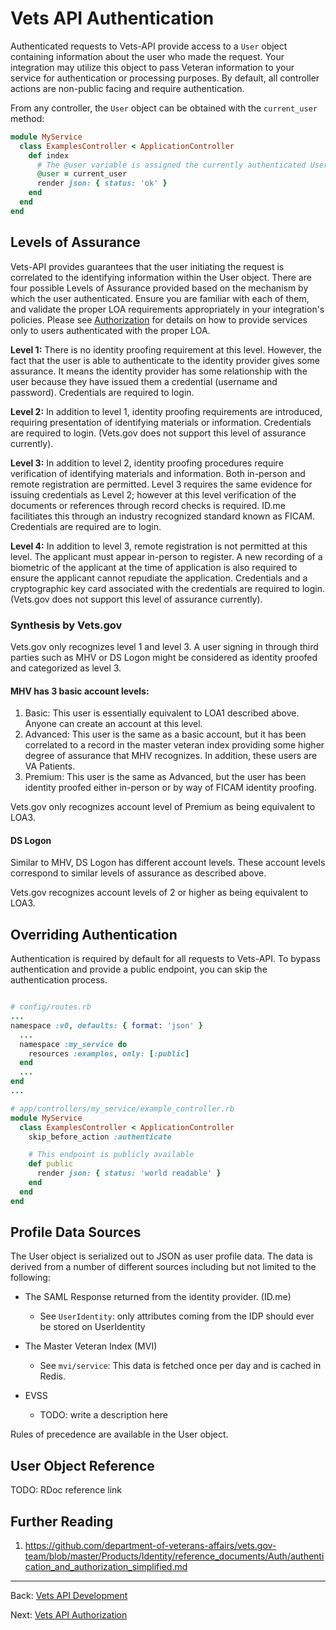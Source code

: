 # Vets API Authentication

Authenticated requests to Vets-API provide access to a `User` object containing information about the user who made the request. Your integration may utilize this object to pass Veteran information to your service for authentication or processing purposes. By default, all controller actions are non-public facing and require authentication.


From any controller, the
`User` object can be obtained with the `current_user` method:

```ruby
module MyService
  class ExamplesController < ApplicationController
    def index
      # The @user variable is assigned the currently authenticated User object
      @user = current_user
      render json: { status: 'ok' }
    end
  end
end
```

## Levels of Assurance

Vets-API provides guarantees that the user initiating the request is correlated to the identifying information within the User object. There are four possible Levels of Assurance provided based on the mechanism by which the user authenticated. Ensure you are familiar with each of them, and validate the proper LOA requirements appropriately in your integration's policies. Please see [Authorization](./authorization) for details on how to provide services only to users authenticated with the proper LOA.

**Level 1:** There is no identity proofing requirement at this level. However, the fact that the user is able to authenticate to the identity provider gives some assurance. It means the identity provider has some relationship with the user because they have issued them a credential (username and password). Credentials are required to login.

**Level 2:** In addition to level 1, identity proofing requirements are introduced, requiring presentation of identifying materials or information. Credentials are required to login. (Vets.gov does not support this level of assurance currently).

**Level 3:** In addition to level 2, identity proofing procedures require verification of identifying materials and information. Both in-person and remote registration are permitted. Level 3 requires the same evidence for issuing credentials as Level 2; however at this level verification of the documents or references through record checks is required. ID.me facilitiates this through an industry recognized standard known as FICAM. Credentials are required are to login.

**Level 4:** In addition to level 3, remote registration is not permitted at this level. The applicant must appear in-person to register. A new recording of a biometric of the applicant at the time of application is also required to ensure the applicant cannot repudiate the application. Credentials and a cryptographic key card associated with the credentials are required to login. (Vets.gov does not support this level of assurance currently).

### Synthesis by Vets.gov

Vets.gov only recognizes level 1 and level 3. A user signing in through third parties such as MHV or DS Logon might be considered as identity proofed and categorized as level 3.

#### MHV has 3 basic account levels:

1. Basic: This user is essentially equivalent to LOA1 described above. Anyone can create an account at this level.
2. Advanced: This user is the same as a basic account, but it has been correlated to a record in the master veteran index providing some higher degree of assurance that MHV recognizes. In addition, these users are VA Patients.
3. Premium: This user is the same as Advanced, but the user has been identity proofed either in-person or by way of FICAM identity proofing.

Vets.gov only recognizes account level of Premium as being equivalent to LOA3.

#### DS Logon

Similar to MHV, DS Logon has different account levels. These account levels correspond to similar levels of assurance as described above.

Vets.gov recognizes account levels of 2 or higher as being equivalent to LOA3.


## Overriding Authentication

Authentication is required by default for all requests to Vets-API. To bypass authentication and provide a public endpoint, you can skip the authentication process.

```ruby

# config/routes.rb
...
namespace :v0, defaults: { format: 'json' }
  ...
  namespace :my_service do
    resources :examples, only: [:public]
  end
  ...
end
...

# app/controllers/my_service/example_controller.rb
module MyService
  class ExamplesController < ApplicationController
    skip_before_action :authenticate

    # This endpoint is publicly available
    def public
      render json: { status: 'world readable' }
    end
  end
end
```

## Profile Data Sources

The User object is serialized out to JSON as user profile data. The data is derived from a number of different sources including but not limited to the following:

- The SAML Response returned from the identity provider. (ID.me)
  - See `UserIdentity`: only attributes coming from the IDP should ever be stored on UserIdentity

- The Master Veteran Index (MVI)
  - See `mvi/service`: This data is fetched once per day and is cached in Redis.

- EVSS
  - TODO: write a description here

Rules of precedence are available in the User object.

## User Object Reference

TODO: RDoc reference link

## Further Reading

1. https://github.com/department-of-veterans-affairs/vets.gov-team/blob/master/Products/Identity/reference_documents/Auth/authentication_and_authorization_simplified.md

<hr>

Back: [Vets API Development](development.md)

Next: [Vets API Authorization](authorization.md)
